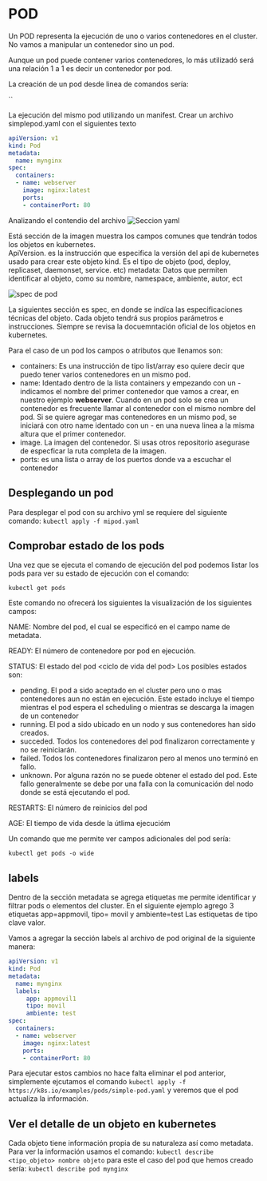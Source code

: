 # POD

Un POD representa la ejecución de uno o varios contenedores en el cluster.
No vamos a manipular un contenedor sino un pod.

Aunque un pod puede contener varios contenedores, lo más utilizadó será una relación 1 a 1 es decir un contenedor por pod.

La creación de un pod desde linea de comandos sería:

``

La ejecución del mismo pod utilizando un manifest. Crear un archivo simplepod.yaml con el siguientes texto

~~~yaml
apiVersion: v1
kind: Pod
metadata:
  name: mynginx
spec:
  containers:
  - name: webserver
    image: nginx:latest
    ports:
    - containerPort: 80
~~~

Analizando el contendio del archivo
![Seccion yaml](img/seccion_yaml_file.jpg)

Está sección de la imagen muestra los campos comunes que tendrán todos los objetos en kubernetes.  
ApiVersion. es la instrucción que especifica la versión del api de kubernetes usado para crear este objeto
kind. Es el tipo de objeto (pod, deploy, replicaset, daemonset, service. etc)
metadata: Datos que permiten identificar al objeto, como su nombre, namespace, ambiente, autor, ect

![spec de pod](img/spec_pod.jpg)

La siguientes sección es spec, en donde se indíca las especificaciones técnicas del objeto. Cada objeto tendrá sus propios parámetros e instrucciones. Siempre se revisa la docuemntación oficial de los objetos en kubernetes.

Para el caso de un pod los campos o atributos que llenamos son:

- containers: Es una instrucción de tipo list/array eso quiere decir que puedo tener varios contenedores en un mismo pod.
- name: Identado dentro de la lista containers y empezando con un \- indicamos el nombre del primer contenedor que vamos a crear, en nuestro ejemplo **webserver**. Cuando en un pod solo se crea un contenedor es frecuente llamar al contenedor con el mismo nombre del pod. Si se quiere agregar mas contenedores en un mismo pod, se iniciará con otro name identado con un \- en una nueva linea a la misma altura que el primer contenedor.
- image. La imagen del contenedor. Si usas otros repositorio asegurase de especficar la ruta completa de la imagen.
- ports: es una lista o array de los puertos donde va a escuchar el contenedor  
  
## Desplegando un pod

Para desplegar el pod con su archivo yml se requiere del siguiente comando:
`kubectl apply -f mipod.yaml`

## Comprobar estado de los pods

Una vez que se ejecuta el comando de ejecución del pod podemos listar los pods para ver su estado de ejecución con el comando:

`kubectl get pods`

Este comando no ofrecerá los siguientes la visualización de los siguientes campos:

NAME: Nombre del pod, el cual se especificó en el campo name de metadata.

READY: El número de contenedore por pod en ejecución.

STATUS: El estado del pod \<ciclo de vida del pod\> 
Los posibles estados son:

- pending. El pod a sido aceptado en el cluster pero uno o mas contenedores aun no están en ejecución. Este estado incluye el tiempo mientras el pod espera el scheduling o mientras se descarga la imagen de un contenedor
- running. El pod a sido ubicado en un nodo y sus contenedores han sido creados.
- succeded. Todos los contenedores del pod finalizaron correctamente y no se reiniciarán.
- failed. Todos los contenedores finalizaron pero al menos uno terminó en fallo.
- unknown. Por alguna razón no se puede obtener el estado del pod. Este fallo generalmente se debe por una falla con la comunicación del nodo donde se está ejecutando el pod.

RESTARTS: El número de reinicios del pod

AGE: El tiempo de vida desde la útlima ejecucióm

Un comando que me permite ver campos adicionales del pod sería:

`kubectl get pods -o wide`

## labels

Dentro de la sección metadata se agrega etiquetas me permite identificar y filtrar pods o elementos del cluster. En el siguiente ejemplo agrego 3 etiquetas app=appmovil, tipo= movil y ambiente=test
Las estiquetas de tipo clave valor.

Vamos a agregar la sección labels al archivo de pod original de la siguiente manera:

~~~yaml
apiVersion: v1
kind: Pod
metadata:
  name: mynginx
  labels:
     app: appmovil1
     tipo: movil
     ambiente: test
spec:
  containers:
  - name: webserver
    image: nginx:latest
    ports:
    - containerPort: 80
~~~

Para ejecutar estos cambios no hace falta eliminar el pod anterior, simplemente ejcutamos el comando  `kubectl apply -f https://k8s.io/examples/pods/simple-pod.yaml` y veremos que el pod actualiza la información.

## Ver el detalle de un objeto en kubernetes

Cada objeto tiene información propia de su naturaleza así como metadata. Para ver la información usamos el comando: `kubectl describe <tipo_objeto> nombre objeto` para este el caso del pod que hemos creado sería:
`kubectl describe pod mynginx`

